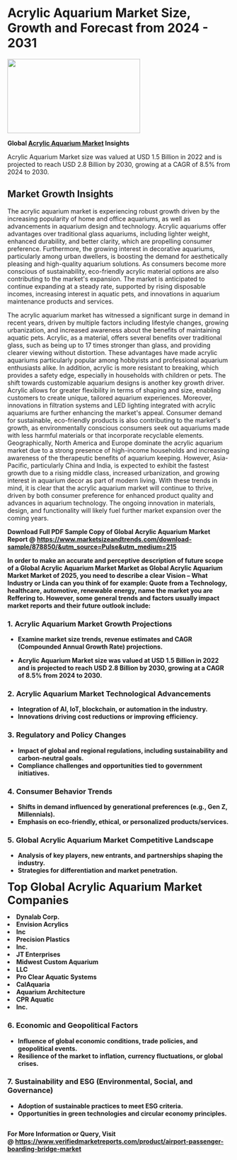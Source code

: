 <H1>Acrylic Aquarium Market Size, Growth and Forecast from 2024 - 2031</H1><img class="aligncenter size-medium wp-image-584254" src="https://thirdeyenews.in/wp-content/uploads/2024/09/Global-Market-Research-300x168.jpeg" alt="" width="300" height="168" /><p><strong>Global&nbsp;<a href="https://www.marketsizeandtrends.com/download-sample/878850/&amp;utm_source=Pulse&amp;utm_medium=215">Acrylic Aquarium Market</a> Insights</strong></p><p>Acrylic Aquarium Market size was valued at USD 1.5 Billion in 2022 and is projected to reach USD 2.8 Billion by 2030, growing at a CAGR of 8.5% from 2024 to 2030.</p><p><h2>Market Growth Insights</h2> <p>The acrylic aquarium market is experiencing robust growth driven by the increasing popularity of home and office aquariums, as well as advancements in aquarium design and technology. Acrylic aquariums offer advantages over traditional glass aquariums, including lighter weight, enhanced durability, and better clarity, which are propelling consumer preference. Furthermore, the growing interest in decorative aquariums, particularly among urban dwellers, is boosting the demand for aesthetically pleasing and high-quality aquarium solutions. As consumers become more conscious of sustainability, eco-friendly acrylic material options are also contributing to the market's expansion. The market is anticipated to continue expanding at a steady rate, supported by rising disposable incomes, increasing interest in aquatic pets, and innovations in aquarium maintenance products and services.</p> <p><strong></strong></p> <p>The acrylic aquarium market has witnessed a significant surge in demand in recent years, driven by multiple factors including lifestyle changes, growing urbanization, and increased awareness about the benefits of maintaining aquatic pets. Acrylic, as a material, offers several benefits over traditional glass, such as being up to 17 times stronger than glass, and providing clearer viewing without distortion. These advantages have made acrylic aquariums particularly popular among hobbyists and professional aquarium enthusiasts alike. In addition, acrylic is more resistant to breaking, which provides a safety edge, especially in households with children or pets. The shift towards customizable aquarium designs is another key growth driver. Acrylic allows for greater flexibility in terms of shaping and size, enabling customers to create unique, tailored aquarium experiences. Moreover, innovations in filtration systems and LED lighting integrated with acrylic aquariums are further enhancing the market's appeal. Consumer demand for sustainable, eco-friendly products is also contributing to the market's growth, as environmentally conscious consumers seek out aquariums made with less harmful materials or that incorporate recyclable elements. Geographically, North America and Europe dominate the acrylic aquarium market due to a strong presence of high-income households and increasing awareness of the therapeutic benefits of aquarium keeping. However, Asia-Pacific, particularly China and India, is expected to exhibit the fastest growth due to a rising middle class, increased urbanization, and growing interest in aquarium decor as part of modern living. With these trends in mind, it is clear that the acrylic aquarium market will continue to thrive, driven by both consumer preference for enhanced product quality and advances in aquarium technology. The ongoing innovation in materials, design, and functionality will likely fuel further market expansion over the coming years.</p> <p><strong></p><p><span class=""><strong>Download Full PDF Sample Copy of Global Acrylic Aquarium Market Report</strong> @ <a href="https://www.marketsizeandtrends.com/download-sample/878850/&amp;utm_source=Pulse&amp;utm_medium=215" target="_blank">https://www.marketsizeandtrends.com/download-sample/878850/&amp;utm_source=Pulse&amp;utm_medium=215</a></span></p><p>In order to make an accurate and perceptive description of future scope of a Global&nbsp;Acrylic Aquarium Market Market as Global&nbsp;Acrylic Aquarium Market Market of 2025, you need to describe a clear Vision &ndash; What Industry or Linda can you think of for example: Quote from a Technology, healthcare, automotive, renewable energy, name the market you are Reffering to. However, some general trends and factors usually impact market reports and their future outlook include:</p><h3>1.&nbsp;<strong>Acrylic Aquarium Market Growth Projections</strong></h3><ul><li>Examine market size trends, revenue estimates and CAGR (Compounded Annual Growth Rate) projections.</li><li><p>Acrylic Aquarium Market size was valued at USD 1.5 Billion in 2022 and is projected to reach USD 2.8 Billion by 2030, growing at a CAGR of 8.5% from 2024 to 2030.</p></li></ul><h3>2.&nbsp;<strong>Acrylic Aquarium Market Technological Advancements</strong></h3><ul><li>Integration of AI, IoT, blockchain, or automation in the industry.</li><li>Innovations driving cost reductions or improving efficiency.</li></ul><h3>3.&nbsp;<strong>Regulatory and Policy Changes</strong></h3><ul><li>Impact of global and regional regulations, including sustainability and carbon-neutral goals.</li><li>Compliance challenges and opportunities tied to government initiatives.</li></ul><h3>4.&nbsp;<strong>Consumer Behavior Trends</strong></h3><ul><li>Shifts in demand influenced by generational preferences (e.g., Gen Z, Millennials).</li><li>Emphasis on eco-friendly, ethical, or personalized products/services.</li></ul><h3>5.&nbsp;<strong>Global Acrylic Aquarium Market Competitive Landscape</strong></h3><ul><li>Analysis of key players, new entrants, and partnerships shaping the industry.</li><li>Strategies for differentiation and market penetration.</li></ul><p data-pm-slice="1 1 []"><span style="color: inherit; font-family: inherit; font-size: 25px;">Top Global Acrylic Aquarium Market Companies</span></p><div class="" data-test-id=""><p><li>Dynalab Corp.</li><li> Envision Acrylics</li><li> Inc</li><li> Precision Plastics</li><li> Inc.</li><li> JT Enterprises</li><li> Midwest Custom Aquarium</li><li> LLC</li><li> Pro Clear Aquatic Systems</li><li> CalAquaria</li><li> Aquarium Architecture</li><li> CPR Aquatic</li><li> Inc.</li></p></div><h3>6.&nbsp;<strong>Economic and Geopolitical Factors</strong></h3><ul><li>Influence of global economic conditions, trade policies, and geopolitical events.</li><li>Resilience of the market to inflation, currency fluctuations, or global crises.</li></ul><h3>7.&nbsp;<strong>Sustainability and ESG (Environmental, Social, and Governance)</strong></h3><ul><li>Adoption of sustainable practices to meet ESG criteria.</li><li>Opportunities in green technologies and circular economy principles.</li></ul><h2><strong style="font-size: 14px;">For More Information or Query, Visit @&nbsp;</strong><a style="background-color: #ffffff; font-size: 14px;" href="https://www.marketsizeandtrends.com/report/acrylic-aquarium-market/" target="_blank">https://www.verifiedmarketreports.com/product/airport-passenger-boarding-bridge-market</a></h2>
